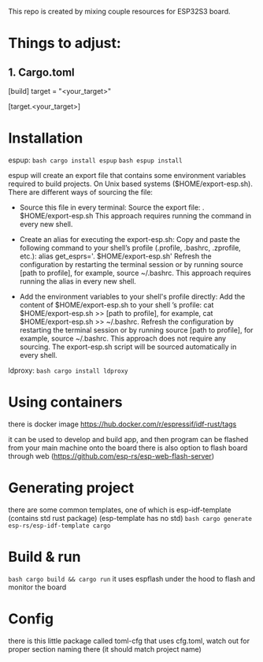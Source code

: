 This repo is created by mixing couple resources for ESP32S3 board.

# Things to adjust: 
## 1. Cargo.toml
[build]
target = "<your_target>"

[target.<your_target>]

# Installation
espup:
```bash cargo install espup```
```bash espup install```


espup will create an export file that contains some environment variables required to build projects.
On Unix based systems ($HOME/export-esp.sh). There are different ways of sourcing the file:

- Source this file in every terminal:
Source the export file: . $HOME/export-esp.sh
This approach requires running the command in every new shell.

- Create an alias for executing the export-esp.sh:
Copy and paste the following command to your shell’s profile (.profile, .bashrc, .zprofile, etc.): alias get_esprs='. $HOME/export-esp.sh'
Refresh the configuration by restarting the terminal session or by running source [path to profile], for example, source ~/.bashrc.
This approach requires running the alias in every new shell.

- Add the environment variables to your shell's profile directly:
Add the content of $HOME/export-esp.sh to your shell ’s profile: cat $HOME/export-esp.sh >> [path to profile], for example, cat $HOME/export-esp.sh >> ~/.bashrc.
Refresh the configuration by restarting the terminal session or by running source [path to profile], for example, source ~/.bashrc.
This approach does not require any sourcing. The export-esp.sh script will be sourced automatically in every shell.


ldproxy:
```bash cargo install ldproxy```

# Using containers
there is docker image https://hub.docker.com/r/espressif/idf-rust/tags

it can be used to develop and build app, and then program can be flashed from your main machine onto the board
there is also option to flash board through web (https://github.com/esp-rs/esp-web-flash-server)

# Generating project
there are some common templates, one of which is esp-idf-template (contains std rust package)
(esp-template has no std)
```bash cargo generate esp-rs/esp-idf-template cargo```

# Build & run 
```bash cargo build && cargo run```
it uses espflash under the hood to flash and monitor the board

# Config
there is this little package called toml-cfg that uses cfg.toml, watch out for proper section naming there (it should match project name)

